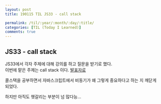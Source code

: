 ```yaml
---
layout: post
title: 190115 TIL JS33 - call stack

permalink: /til/:year/:month/:day/:title/
categories: [TIL (Today I Learned)]
comments: true
---
```


## **JS33 - call stack**

JS33에서 각자 주제에 대해 강의를 하고 질문을 받기로 했다.  
이번에 맡은 주제는 call stack 이다. 
[발표자료](https://github.com/childrenOfCrong/33-js-concepts/blob/master/Soom/callStack_0115.md)
   
콜스택을 공부하면서 자바스크립트에서 비동기가 왜 그렇게 중요하다고 하는 지 깨닫게 되었다. 
  
하지만 아직도 헷갈리는 부분이 넘 많다능... 
